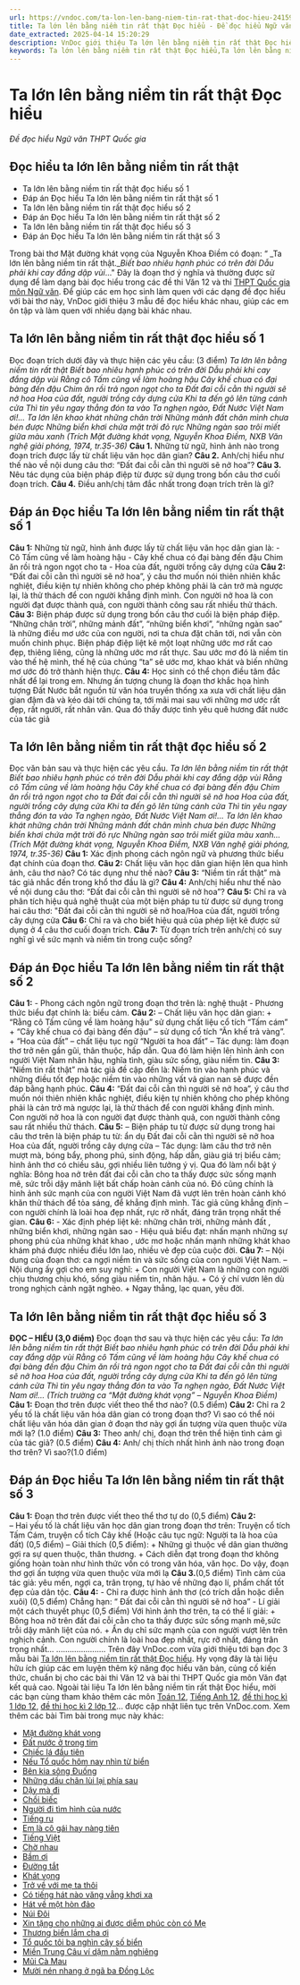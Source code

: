 ```yaml
---
url: https://vndoc.com/ta-lon-len-bang-niem-tin-rat-that-doc-hieu-241595
title: Ta lớn lên bằng niềm tin rất thật Đọc hiểu - Đề đọc hiểu Ngữ văn THPT Quốc gia - VnDoc.com
date_extracted: 2025-04-14 15:20:29
description: VnDoc giới thiệu Ta lớn lên bằng niềm tin rất thật Đọc hiểu, giúp các em học sinh nắm được cách làm đối với đề bài này, sau đây mời các em tham khảo chi tiết.
keywords: Ta lớn lên bằng niềm tin rất thật Đọc hiểu,Ta lớn lên bằng niềm tin rất thật,đề đọc hiểu môn ngữ văn,ôn thi thpt quốc gia môn văn,dạng bài đọc hiểu ngữ văn,ôn thi thpt quốc gia,Đọc hiểu Ta lớn lên bằng niềm tin rất thật
---
```


# Ta lớn lên bằng niềm tin rất thật Đọc hiểu
 _Đề đọc hiểu Ngữ văn THPT Quốc gia_
## Đọc hiểu ta lớn lên bằng niềm tin rất thật
  * Ta lớn lên bằng niềm tin rất thật đọc hiểu số 1
  * Đáp án Đọc hiểu Ta lớn lên bằng niềm tin rất thật số 1
  * Ta lớn lên bằng niềm tin rất thật đọc hiểu số 2
  * Đáp án Đọc hiểu Ta lớn lên bằng niềm tin rất thật số 2
  * Ta lớn lên bằng niềm tin rất thật đọc hiểu số 3
  * Đáp án Đọc hiểu Ta lớn lên bằng niềm tin rất thật số 3

Trong bài thơ Mặt đường khát vọng của Nguyễn Khoa Điềm có đoạn: “ _Ta lớn lên bằng niềm tin rất thật.__Biết bao nhiêu hạnh phúc có trên đời_ _Dẫu phải khi cay đắng dập vùi_..." Đây là đoạn thơ ý nghĩa và thường được sử dụng để làm dạng bài đọc hiểu trong các đề thi Văn 12 và thi [THPT Quốc gia môn Ngữ văn](<https://vndoc.com/thi-thpt-quoc-gia-mon-van>). Để giúp các em học sinh làm quen với các dạng đề đọc hiểu với bài thơ này, VnDoc giới thiệu 3 mẫu đề đọc hiểu khác nhau, giúp các em ôn tập và làm quen với nhiều dạng bài khác nhau.
## Ta lớn lên bằng niềm tin rất thật đọc hiểu số 1
Đọc đoạn trích dưới đây và thực hiện các yêu cầu: \(3 điểm\)
_Ta lớn lên bằng niềm tin rất thật_
 _Biết bao nhiêu hạnh phúc có trên đời_
 _Dẫu phải khi cay đắng dập vùi_
 _Rằng cô Tấm cũng về làm hoàng hậu_
 _Cây khế chua có đại bàng đến đậu_
 _Chim ăn rồi trả ngon ngọt cho ta_
 _Đất đai cỗi cằn thì người sẽ nở hoa_
 _Hoa của đất, người trồng cây dựng cửa_
 _Khi ta đến gõ lên từng cánh cửa_
 _Thì tin yêu ngay thẳng đón ta vào_
 _Ta nghẹn ngào, Đất Nước Việt Nam ơi\!..._
_Ta lớn lên khao khát những chân trời_
 _Những mảnh đất chân mình chưa bén được_
 _Những biển khơi chứa mặt trời đỏ rực_
 _Những ngàn sao trôi miết giữa màu xanh_
 _\(Trích Mặt đường khát vọng, Nguyễn Khoa Điềm, NXB Văn nghệ giải phóng, 1974, tr.35-36\)_
**Câu 1.** Những từ ngữ, hình ảnh nào trong đoạn trích được lấy từ chất liệu văn học dân gian?
**Câu 2.** Anh/chị hiểu như thế nào về nội dung câu thơ: “Đất đai cỗi cằn thì người sẽ nở hoa”?
**Câu 3.** Nêu tác dụng của biện pháp điệp từ được sử dụng trong bốn câu thơ cuối đoạn trích.
**Câu 4.** Điều anh/chị tâm đắc nhất trong đoạn trích trên là gì?
## **Đáp án Đọc hiểu** Ta lớn lên bằng niềm tin rất thật số 1
**Câu 1:**
Những từ ngữ, hình ảnh được lấy từ chất liệu văn học dân gian là:
\- Cô Tấm cũng về làm hoàng hậu
\- Cây khế chua có đại bàng đến đậu
Chim ăn rồi trả ngon ngọt cho ta
\- Hoa của đất, người trồng cây dựng cửa
**Câu 2:**
“Đất đai cỗi cằn thì người sẽ nở hoa”, ý câu thơ muốn nói thiên nhiên khắc nghiệt, điều kiện tự nhiên không cho phép không phải là cản trở mà ngược lại, là thử thách để con người khẳng định mình. Con người nở hoa là con người đạt được thành quả, con người thành công sau rất nhiều thử thách.
**Câu 3:**
Biện pháp được sử dụng trong bốn câu thơ cuối là biện pháp điệp. “Những chân trời”, những mảnh đất”, “những biển khơi”, “những ngàn sao” là những điều mơ ước của con người, nơi ta chưa đặt chân tới, nơi vẫn còn muốn chinh phục. Biện pháp điệp liệt kê một loạt những ước mơ rất cao đẹp, thiêng liêng, cũng là những ước mơ rất thực. Sau ước mơ đó là niềm tin vào thế hệ mình, thế hệ của chúng “ta” sẽ ước mơ, khao khát và biến những mơ ước đó trở thành hiện thực.
**Câu 4:**
Học sinh có thể chọn điều tâm đắc nhất để lại trong em. Nhưng ấn tượng chung là đoạn thơ khắc họa hình tượng Đất Nước bắt nguồn từ văn hóa truyền thống xa xưa với chất liệu dân gian đậm đà và kéo dài tới chúng ta, tới mãi mai sau với những mơ ước rất đẹp, rất người, rất nhân văn. Qua đó thấy được tình yêu quê hương đất nước của tác giả
## Ta lớn lên bằng niềm tin rất thật đọc hiểu số 2
Đọc văn bản sau và thực hiện các yêu cầu.
_Ta lớn lên bằng niềm tin rất thật_
 _Biết bao nhiêu hạnh phúc có trên đời_
 _Dẫu phải khi cay đắng dập vùi_
 _Rằng cô Tấm cũng về làm hoàng hậu_
 _Cây khế chua có đại bàng đến đậu_
 _Chim ăn rồi trả ngon ngọt cho ta_
 _Đất đai cỗi cằn thì người sẽ nở hoa_
 _Hoa của đất, người trồng cây dựng cửa_
 _Khi ta đến gõ lên từng cánh cửa_
 _Thì tin yêu ngay thẳng đón ta vào_
 _Ta nghẹn ngào, Đất Nước Việt Nam ơi\!..._
_Ta lớn lên khao khát những chân trời_
 _Những mảnh đất chân mình chưa bén được_
 _Những biển khơi chứa mặt trời đỏ rực_
 _Những ngàn sao trôi miết giữa màu xanh…_
 _\(Trích Mặt đường khát vọng, Nguyễn Khoa Điềm, NXB Văn nghệ giải phóng, 1974, tr.35-36\)_
**Câu 1:** Xác định phong cách ngôn ngữ và phương thức biểu đạt chính của đoạn thơ.
**Câu 2:** Chất liệu văn học dân gian hiện lên qua hình ảnh, câu thơ nào? Có tác dụng như thế nào?
**Câu 3:** “Niềm tin rất thật” mà tác giả nhắc đến trong khổ thơ đầu là gì?
**Câu 4:**
Anh/chị hiểu như thế nào về nội dung câu thơ: “Đất đai cỗi cằn thì người sẽ nở hoa”?
**Câu 5:** Chỉ ra và phân tích hiệu quả nghệ thuật của một biện pháp tu từ được sử dụng trong hai câu thơ: "Đất đai cỗi cằn thì người sẽ nở hoa/Hoa của đất, người trồng cây dựng cửa
**Câu 6:** Chỉ ra và cho biết hiệu quả của phép liệt kê được sử dụng ở 4 câu thơ cuối đoạn trích.
**Câu 7:** Từ đoạn trích trên anh/chị có suy nghĩ gì về sức mạnh và niềm tin trong cuộc sống?
## **Đáp án Đọc hiểu** Ta lớn lên bằng niềm tin rất thật số 2
**Câu 1:**
\- Phong cách ngôn ngữ trong đoạn thơ trên là: nghệ thuật
\- Phương thức biểu đạt chính là: biểu cảm.
**Câu 2:**
– Chất liệu văn học dân gian:
\+ “Rằng cô Tấm cũng về làm hoàng hậu” sử dụng chất liệu cổ tích “Tấm cám”
\+ “Cây khế chua có đại bàng đến đậu” – sử dụng cổ tích “Ăn khế trả vàng”.
\+ “Hoa của đất” – chất liệu tục ngữ “Người ta hoa đất”
– Tác dụng: làm đoạn thơ trở nên gần gũi, thân thuộc, hấp dẫn. Qua đó làm hiện lên hình ảnh con người Việt Nam nhân hậu, nghĩa tình, giàu sức sống, giàu niềm tin.
**Câu 3:** “Niềm tin rất thật” mà tác giả đề cập đến là: Niềm tin vào hạnh phúc và những điều tốt đẹp hoặc niềm tin vào những vất vả gian nan sẽ được đền đáp bằng hạnh phúc.
**Câu 4:** “Đất đai cỗi cằn thì người sẽ nở hoa”, ý câu thơ muốn nói thiên nhiên khắc nghiệt, điều kiện tự nhiên không cho phép không phải là cản trở mà ngược lại, là thử thách để con người khẳng định mình. Con người nở hoa là con người đạt được thành quả, con người thành công sau rất nhiều thử thách.
**Câu 5:**
– Biện pháp tu từ được sử dụng trong hai câu thơ trên là biện pháp tu từ: ẩn dụ
Đất đai cỗi cằn thì người sẽ nở hoa
Hoa của đất, người trồng cây dựng cửa
– Tác dụng: làm câu thơ trở nên mượt mà, bóng bẩy, phong phú, sinh động, hấp dẫn, giàu giá trị biểu cảm; hình ảnh thơ có chiều sâu, gợi nhiều liên tưởng ý vị. Qua đó làm nổi bật ý nghĩa: Bông hoa nở trên đất đai cỗi cằn cho ta thấy được sức sống mạnh mẽ, sức trỗi dậy mãnh liệt bất chấp hoàn cảnh của nó. Đó cũng chính là hình ảnh sức mạnh của con người Việt Nam đã vượt lên trên hoàn cảnh khó khăn thử thách để tỏa sáng, để khẳng định mình. Tác giả cũng khẳng định – con người chính là loài hoa đẹp nhất, rực rỡ nhất, đáng trân trọng nhất thế gian.
**Câu 6:**
\- Xác định phép liệt kê: những chân trời, những mảnh đất , những biển khơi, những ngàn sao
\- Hiệu quả biểu đạt: nhấn mạnh những sự phong phú của những khát khao , ước mơ hoặc nhấn mạnh những khát khao khám phá được nhiều điều lớn lao, nhiều vẻ đẹp của cuộc đời.
**Câu 7:**
– Nội dung của đoạn thơ: ca ngợi niềm tin và sức sống của con người Việt Nam.
– Nội dung ấy gợi cho em suy nghĩ:
\+ Con người Việt Nam là những con người chịu thương chịu khó, sống giàu niềm tin, nhân hậu.
\+ Có ý chí vươn lên dù trong nghịch cảnh ngặt nghèo.
\+ Ngay thẳng, lạc quan, yêu đời.
## Ta lớn lên bằng niềm tin rất thật đọc hiểu số 3
**ĐỌC – HIỂU \(3,0 điểm\)**
Đọc đoạn thơ sau và thực hiện các yêu cầu:
_Ta lớn lên bằng niềm tin rất thật_
 _Biết bao nhiêu hạnh phúc có trên đời_
 _Dẫu phải khi cay đắng dập vùi_
 _Rằng cô Tấm cũng về làm hoàng hậu_
 _Cây khế chua có đại bàng đến đậu_
 _Chim ăn rồi trả ngon ngọt cho ta_
 _Đất đai cỗi cằn thì người sẽ nở hoa_
 _Hoa của đất, người trồng cây dựng cửa_
 _Khi ta đến gõ lên từng cánh cửa_
 _Thì tin yêu ngay thẳng đón ta vào_
 _Ta nghẹn ngào, Đất Nước Việt Nam ơi\!…_
 _\(Trích trường ca “Mặt đường khát vọng” – Nguyễn Khoa Điềm\)_
**Câu 1:** Đoạn thơ trên được viết theo thể thơ nào? \(0.5 điểm\)
**Câu 2:** Chỉ ra 2 yếu tố là chất liệu văn hóa dân gian có trong đoạn thơ? Vì sao có thể nói chất liệu văn hóa dân gian ở đoạn thơ này gợi ấn tượng vừa quen thuộc vừa mới lạ? \(1.0 điểm\)
**Câu 3:** Theo anh/ chị, đoạn thơ trên thể hiện tình cảm gì của tác giả? \(0.5 điểm\)
**Câu 4:** Anh/ chị thích nhất hình ảnh nào trong đoạn thơ trên? Vì sao?\(1.0 điểm\)
## **Đáp án Đọc hiểu** Ta lớn lên bằng niềm tin rất thật số 3
**Câu 1:** Đoạn thơ trên được viết theo thể thơ tự do \(0,5 điểm\)
**Câu 2:**  
– Hai yếu tố là chất liệu văn học dân gian trong đoạn thơ trên: Truyện cổ tích Tấm Cám, truyện cổ tích Cây khế \(Hoặc câu tục ngữ: Người ta là hoa của đất\) \(0,5 điểm\)
– Giải thích \(0,5 điểm\):
\+ Những gì thuộc về dân gian thường gợi ra sự quen thuộc, thân thương.
\+ Cách diễn đạt trong đoạn thơ không giống hoàn toàn như hình thức vốn có trong văn hóa, văn học.
Do vậy, đoạn thơ gợi ấn tượng vừa quen thuộc vừa mới lạ
**Câu 3.**\(0,5 điểm\)
Tình cảm của tác giả: yêu mến, ngợi ca, trân trọng, tự hào về những đạo lí, phẩm chất tốt đẹp của dân tộc.
**Câu 4:**
\- Chỉ ra được hình ảnh thơ \(có trích dẫn hoặc diễn xuôi\) \(0,5 điểm\)
Chẳng hạn: “ Đất đai cỗi cằn thì người sẽ nở hoa”
\- Lí giải một cách thuyết phục \(0,5 điểm\)
Với hình ảnh thơ trên, ta có thể lí giải:
\+ Bông hoa nở trên đất đai cỗi cằn cho ta thấy được sức sống mạnh mẽ,sức trỗi dậy mãnh liệt của nó.
\+ Ẩn dụ chỉ sức mạnh của con người vượt lên trên nghịch cảnh. Con người chính là loài hoa đẹp nhất, rực rỡ nhất, đáng trân trọng nhất…
......................
Trên đây VnDoc.com vừa giới thiệu tới bạn đọc 3 mẫu bài [Ta lớn lên bằng niềm tin rất thật Đọc hiểu](<https://vndoc.com/ta-lon-len-bang-niem-tin-rat-that-doc-hieu-241595>). Hy vọng đây là tài liệu hữu ích giúp các em luyện thêm kỹ năng đọc hiểu văn bản, củng cố kiến thức, chuẩn bị cho các bài thi Văn 12 và bài thi THPT Quốc gia môn Văn đạt kết quả cao.
Ngoài tài liệu Ta lớn lên bằng niềm tin rất thật Đọc hiểu, mời các bạn cùng tham khảo thêm các môn [Toán 12](<https://vndoc.com/toan-lop12>), [Tiếng Anh 12](<https://vndoc.com/tieng-anh-lop12>), [đề thi học kì 1 lớp 12](<https://vndoc.com/de-thi-hoc-ki-1-lop12>), [đề thi học kì 2 lớp 12](<https://vndoc.com/de-thi-hoc-ki-2-lop12>)... được cập nhật liên tục trên VnDoc.com.
Xem thêm các bài Tìm bài trong mục này khác:
  * [Mặt đường khát vọng](</mat-duong-khat-vong-doc-hieu-248534>)
  * [Đất nước ở trong tim](</dat-nuoc-o-trong-tim-251947>)
  * [Chiếc lá đầu tiên](</chiec-la-dau-tien-257696>)
  * [Nếu Tổ quốc hôm nay nhìn từ biển](</neu-to-quoc-hom-nay-nhin-tu-bien-257072>)
  * [Bên kia sông Đuống](</ben-kia-song-duong-257645>)
  * [Những dấu chân lùi lại phía sau](</nhung-dau-chan-lui-lai-phia-sau-256651>)
  * [Dậy mà đi](</day-ma-di-256650>)
  * [Chồi biếc](</choi-biec-xuan-quynh-261515>)
  * [Người đi tìm hình của nước](</nguoi-di-tim-hinh-cua-nuoc-che-lan-vien-261070>)
  * [Tiếng ru](</tieng-ru-to-huu-251966>)
  * [Em là cô gái hay nàng tiên](</em-la-co-gai-hay-nang-tien-doc-hieu-241682>)
  * [Tiếng Việt](</tieng-viet-luu-quang-vu-256979>)
  * [Chờ nhau](</cho-nhau-nguyen-binh-256961>)
  * [Bầm ơi](</bam-oi-to-huu-257646>)
  * [Đường tắt](</duong-tat-dang-nhan-chan-261079>)
  * [Khát vọng](</doc-hieu-khat-vong-248719>)
  * [Trở về với mẹ ta thôi](</tro-ve-voi-me-ta-thoi-257629>)
  * [Có tiếng hát nào văng vẳng khơi xa](</co-tieng-hat-nao-vang-vang-khoi-xa-doc-hieu-241499>)
  * [Hát về một hòn đảo](</hat-ve-mot-hon-dao-257632>)
  * [Núi Đôi](</nui-doi-vu-cao-251967>)
  * [Xin tặng cho những ai được diễm phúc còn có Mẹ](</xin-tang-cho-nhung-ai-duoc-diem-phuc-con-co-me-256965>)
  * [Thương biển lắm cha ơi](</thuong-bien-lam-cha-oi-257021>)
  * [Tổ quốc tôi ba nghìn cây số biển](</to-quoc-toi-ba-nghin-cay-so-bien-257073>)
  * [Miền Trung Câu ví dặm nằm nghiêng](</mien-trung-cau-vi-dam-nam-nghieng-doc-hieu-241685>)
  * [Mũi Cà Mau](</mui-ca-mau-256701>)
  * [Mười nén nhang ở ngã ba Đồng Lộc](</muoi-nen-nhang-o-nga-ba-dong-loc-256972>)

